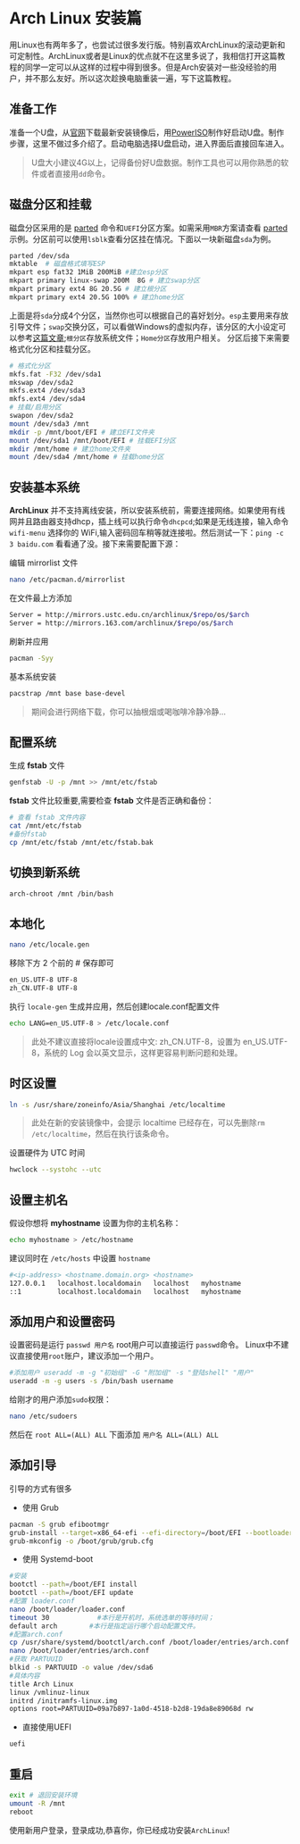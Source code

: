 # Arch Linux 安装篇

用Linux也有两年多了，也尝试过很多发行版。特别喜欢ArchLinux的滚动更新和可定制性。ArchLinux或者是Linux的优点就不在这里多说了，我相信打开这篇教程的同学一定可以从这样的过程中得到很多。但是Arch安装对一些没经验的用户，并不那么友好。所以这次趁换电脑重装一遍，写下这篇教程。

## 准备工作

准备一个U盘，从[官网](https://www.archlinux.org/download/)下载最新安装镜像后，用[PowerISO](http://www.poweriso.com/)制作好启动U盘。制作步骤，这里不做过多介绍了。启动电脑选择U盘启动，进入界面后直接回车进入。
> U盘大小建议4G以上，记得备份好U盘数据。制作工具也可以用你熟悉的软件或者直接用`dd`命令。

## 磁盘分区和挂载

磁盘分区采用的是 [parted](https://wiki.archlinux.org/index.php/Parted) 命令和`UEFI`分区方案。如需采用`MBR`方案请查看 [parted](https://wiki.archlinux.org/index.php/Parted) 示例。分区前可以使用`lsblk`查看分区挂在情况。下面以一块新磁盘`sda`为例。

```bash
parted /dev/sda
mktable  # 磁盘格式填写ESP
mkpart esp fat32 1MiB 200MiB #建立esp分区
mkpart primary linux-swap 200M  8G # 建立swap分区
mkpart primary ext4 8G 20.5G # 建立根分区
mkpart primary ext4 20.5G 100% # 建立home分区
```

上面是将`sda`分成4个分区，当然你也可以根据自己的喜好划分。`esp`主要用来存放引导文件；`swap`交换分区，可以看做Windows的虚拟内存，该分区的大小设定可以参考[这篇文章](https://blog.csdn.net/wash168/article/details/78473846);`根分区`存放系统文件；`Home分区`存放用户相关。
分区后接下来需要格式化分区和挂载分区。

```bash
# 格式化分区
mkfs.fat -F32 /dev/sda1
mkswap /dev/sda2
mkfs.ext4 /dev/sda3
mkfs.ext4 /dev/sda4
# 挂载/启用分区
swapon /dev/sda2
mount /dev/sda3 /mnt
mkdir -p /mnt/boot/EFI # 建立EFI文件夹
mount /dev/sda1 /mnt/boot/EFI # 挂载EFI分区
mkdir /mnt/home # 建立home文件夹
mount /dev/sda4 /mnt/home # 挂载home分区
```

## 安装基本系统

**ArchLinux** 并不支持离线安装，所以安装系统前，需要连接网络。如果使用有线网并且路由器支持dhcp，插上线可以执行命令`dhcpcd`;如果是无线连接，输入命令 `wifi-menu` 选择你的 WiFi,输入密码回车稍等就连接啦。然后测试一下：`ping -c 3 baidu.com` 看看通了没。接下来需要配置下源：

编辑 mirrorlist 文件

```bash
nano /etc/pacman.d/mirrorlist
```

在文件最上方添加

```bash
Server = http://mirrors.ustc.edu.cn/archlinux/$repo/os/$arch
Server = http://mirrors.163.com/archlinux/$repo/os/$arch
```

刷新并应用

```bash
pacman -Syy
```

基本系统安装

```bash
pacstrap /mnt base base-devel
```

> 期间会进行网络下载，你可以抽根烟或喝咖啡冷静冷静...

## 配置系统

生成 **fstab** 文件

```bash
genfstab -U -p /mnt >> /mnt/etc/fstab
```

**fstab** 文件比较重要,需要检查 **fstab** 文件是否正确和备份：

```bash
# 查看 fstab 文件内容
cat /mnt/etc/fstab
#备份fstab
cp /mnt/etc/fstab /mnt/etc/fstab.bak
```

## 切换到新系统

```bash
arch-chroot /mnt /bin/bash
```

## 本地化

```bash
nano /etc/locale.gen
```

移除下方 2 个前的 # 保存即可

```bash
en_US.UTF-8 UTF-8
zh_CN.UTF-8 UTF-8
```

执行 `locale-gen` 生成并应用，然后创建locale.conf配置文件

```bash
echo LANG=en_US.UTF-8 > /etc/locale.conf
```

> 此处不建议直接将locale设置成中文: zh_CN.UTF-8，设置为 en_US.UTF-8，系统的 Log 会以英文显示，这样更容易判断问题和处理。

## 时区设置

```bash
ln -s /usr/share/zoneinfo/Asia/Shanghai /etc/localtime
```

> 此处在新的安装镜像中，会提示 localtime 已经存在，可以先删除`rm /etc/localtime`，然后在执行该条命令。

设置硬件为 UTC 时间

```bash
hwclock --systohc --utc
```

## 设置主机名

假设你想将 **myhostname** 设置为你的主机名称：

```bash
echo myhostname > /etc/hostname
```

建议同时在 `/etc/hosts` 中设置 `hostname`

```bash
#<ip-address> <hostname.domain.org> <hostname>
127.0.0.1   localhost.localdomain   localhost   myhostname
::1         localhost.localdomain   localhost   myhostname
```

## 添加用户和设置密码

设置密码是运行 `passwd 用户名` root用户可以直接运行 `passwd`命令。
Linux中不建议直接使用`root`账户，建议添加一个用户。

```bash
#添加用户 useradd -m -g "初始组" -G "附加组" -s "登陆shell" "用户"
useradd -m -g users -s /bin/bash username
```

给刚才的用户添加`sudo`权限：

```bash
nano /etc/sudoers
```

然后在 `root ALL=(ALL) ALL` 下面添加 `用户名 ALL=(ALL) ALL`

## 添加引导

引导的方式有很多

* 使用 Grub

```bash
pacman -S grub efibootmgr
grub-install --target=x86_64-efi --efi-directory=/boot/EFI --bootloader-id=arch_grub --recheck
grub-mkconfig -o /boot/grub/grub.cfg
```

* 使用 Systemd-boot

```bash
#安装
bootctl --path=/boot/EFI install
bootctl --path=/boot/EFI update
#配置 loader.conf
nano /boot/loader/loader.conf
timeout 30            #本行是开机时，系统选单的等待时间；
default arch        #本行是指定运行哪个启动配置文件。
#配置arch.conf
cp /usr/share/systemd/bootctl/arch.conf /boot/loader/entries/arch.conf
nano /boot/loader/entries/arch.conf
#获取 PARTUUID
blkid -s PARTUUID -o value /dev/sda6
#具体内容
title Arch Linux
linux /vmlinuz-linux
initrd /initramfs-linux.img
options root=PARTUUID=09a7b897-1a0d-4518-b2d8-19da8e89068d rw
```

* 直接使用UEFI

```bash
uefi
```

## 重启

```bash
exit # 退回安装环境
umount -R /mnt
reboot
```

使用新用户登录，登录成功,恭喜你，你已经成功安装`ArchLinux`!
